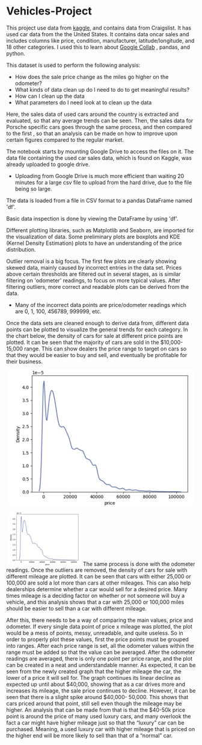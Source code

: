 # Vehicles-Project

This project use data from [kaggle](https://www.kaggle.com/datasets/austinreese/craigslist-carstrucks-data), and contains data from Craigslist. It has used car data from the the United States. It contains data oncar sales and includes columns like price, condition, manufacturer, latitude/longitude, and 18 other categories.
I used this to learn about [Google Collab](https://colab.research.google.com/) , pandas, and python.

This dataset is used to perform the following analysis:

- How does the sale price change as the miles go higher on the odometer?
- What kinds of data clean up do I need to do to get meaningful results?
- How can I clean up the data
- What parameters do I need look at to clean up the data

Here, the sales data of used cars around the country is extracted and evaluated, so that any average trends can be seen. Then, the sales data for Porsche specific cars goes through the same process, and then compared to the first , so that an analysis can be made on how to improve upon certain figures compared to the regular market.

The notebook starts by mounting Google Drive to access the files on it. The data file containing the used car sales data, which is found on Kaggle, was already uploaded to google drive.
 - Uploading from Google Drive is much more efficient than waiting 20 minutes for a large csv file to upload from the hard drive, due to the file being so large.

The data is loaded from a file in CSV format to a pandas DataFrame named 'df'.

Basic data inspection is done by viewing the DataFrame by using 'df'.

Different plotting libraries, such as Matplotlib and Seaborn, are imported for the visualization of data. Some preliminary plots are boxplots and KDE (Kernel Density Estimation) plots to have an understanding of the price distribution.

Outlier removal is a big focus. The first few plots are clearly showing skewed data, mainly caused by incorrect entries in the data set. Prices above certain thresholds are filtered out in several stages, as is similar filtering on 'odometer' readings, to focus on more typical values. After filtering outliers, more correct and readable plots can be derived from the data.
 - Many of the incorrect data points are price/odometer readings which are 0, 1, 100, 456789, 999999, etc. 

Once the data sets are cleaned enough to derive data from, different data points can be plotted to visualize the general trends for each category. In the chart below, the density of cars for sale at different price points are plotted. It can be seen that the majority of cars are sold in the $10,000-15,000 range. This can show dealers the price range to target on cars so that they would be easier to buy and sell, and eventually be profitable for their business.

![Image 1](https://github.com/ibrahimh3/Vehicles-Project/blob/main/Chart%201.png?raw=true)

<img src="https://github.com/ibrahimh3/Vehicles-Project/blob/main/Chart%201.png?raw=true" alt="Image 1" width="200" />
The same process is done with the odometer readings. Once the outliers are removed, the density of cars for sale with different mileage are plotted. It can be seen that cars with either 25,000 or 100,000 are sold a lot more than cars at other mileages. This can also help dealerships determine whether a car would sell for a desired price. Many times mileage is a deciding factor on whether or not someone will buy a vehicle, and this analysis shows that a car with 25,000 or 100,000 miles should be easier to sell than a car with different mileage.


After this, there needs to be a way of comparing the main values, price and odometer. If every single data point of price x mileage was plotted, the plot would be a mess of points, messy, unreadable, and quite useless. So in order to properly plot these values, first the price points must be grouped into ranges. After each price range is set, all the odometer values within the range must be added so that the value can be averaged. After the odometer readings are averaged, there is only one point per price range, and the plot can be created in a neat and understandable manner. As expected, it can be seen from the newly created graph that the higher mileage the car, the lower of a price it will sell for. The graph continues its linear decline as expected up until about $40,000, showing that as a car drives more and increases its mileage, the sale price continues to decline. However, it can be seen that there is a slight spike around $40,000- 50,000. This shows that cars priced around that point, still sell even though the mileage may be higher. An analysis that can be made from that is that the $40-50k price point is around the price of many used luxury cars, and many overlook the fact a car might have higher mileage just so that the “luxury” car can be purchased. Meaning, a used luxury car with higher mileage that is priced on the higher end will be more likely to sell than that of a “normal” car.


